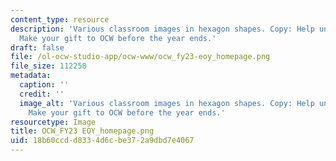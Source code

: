 ```yaml
---
content_type: resource
description: 'Various classroom images in hexagon shapes. Copy: Help unleash knowledge.
  Make your gift to OCW before the year ends.'
draft: false
file: /ol-ocw-studio-app/ocw-www/ocw_fy23-eoy_homepage.png
file_size: 112258
metadata:
  caption: ''
  credit: ''
  image_alt: 'Various classroom images in hexagon shapes. Copy: Help unleash knowledge.
    Make your gift to OCW before the year ends.'
resourcetype: Image
title: OCW_FY23 EOY_homepage.png
uid: 18b60ccd-d833-4d6c-be37-2a9dbd7e4067
---
```

